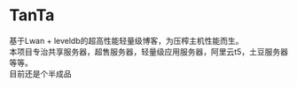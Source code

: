 # TanTa  
基于Lwan + leveldb的超高性能轻量级博客，为压榨主机性能而生。  
本项目专治共享服务器，超售服务器，轻量级应用服务器，阿里云t5，土豆服务器等等。  
目前还是个半成品

